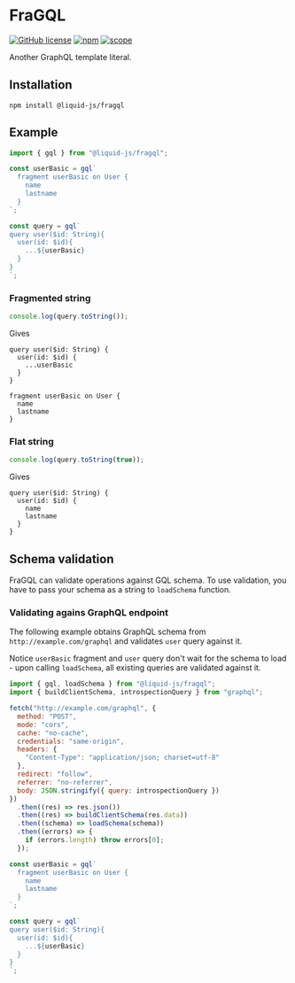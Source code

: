 # FraGQL

[![GitHub license](https://img.shields.io/github/license/Liquid-JS/fragql.svg)](https://github.com/Liquid-JS/fragql/blob/master/LICENSE)
[![npm](https://img.shields.io/npm/dm/@liquid-js/fragql.svg)](https://www.npmjs.com/package/@liquid-js/fragql)
[![scope](https://img.shields.io/npm/v/@liquid-js/fragql.svg)](https://www.npmjs.com/package/@liquid-js/fragql)

Another GraphQL template literal.

## Installation

    npm install @liquid-js/fragql

## Example

```js
import { gql } from "@liquid-js/fragql";

const userBasic = gql`
  fragment userBasic on User {
    name
    lastname
  }
`;

const query = gql`
query user($id: String){
  user(id: $id){
    ...${userBasic}
  }
}
`;
```

### Fragmented string

```js
console.log(query.toString());
```

Gives

```gql
query user($id: String) {
  user(id: $id) {
    ...userBasic
  }
}

fragment userBasic on User {
  name
  lastname
}
```

### Flat string

```js
console.log(query.toString(true));
```

Gives

```gql
query user($id: String) {
  user(id: $id) {
    name
    lastname
  }
}
```

## Schema validation

FraGQL can validate operations against GQL schema. To use validation, you have to pass your schema as a string to `loadSchema` function.

### Validating agains GraphQL endpoint

The following example obtains GraphQL schema from `http://example.com/graphql` and validates `user` query against it.

Notice `userBasic` fragment and `user` query don't wait for the schema to load - upon calling `loadSchema`, all existing queries are validated against it.

```js
import { gql, loadSchema } from "@liquid-js/fragql";
import { buildClientSchema, introspectionQuery } from "graphql";

fetch("http://example.com/graphql", {
  method: "POST",
  mode: "cors",
  cache: "no-cache",
  credentials: "same-origin",
  headers: {
    "Content-Type": "application/json; charset=utf-8"
  },
  redirect: "follow",
  referrer: "no-referrer",
  body: JSON.stringify({ query: introspectionQuery })
})
  .then((res) => res.json())
  .then((res) => buildClientSchema(res.data))
  .then((schema) => loadSchema(schema))
  .then((errors) => {
    if (errors.length) throw errors[0];
  });

const userBasic = gql`
  fragment userBasic on User {
    name
    lastname
  }
`;

const query = gql`
query user($id: String){
  user(id: $id){
    ...${userBasic}
  }
}
`;
```
